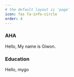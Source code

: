 ```yaml
---
# the default layout is 'page'
icon: fas fa-info-circle
order: 4
---
```


### AHA

Hello, My name is Giwon.

### Education

Hello, mygo